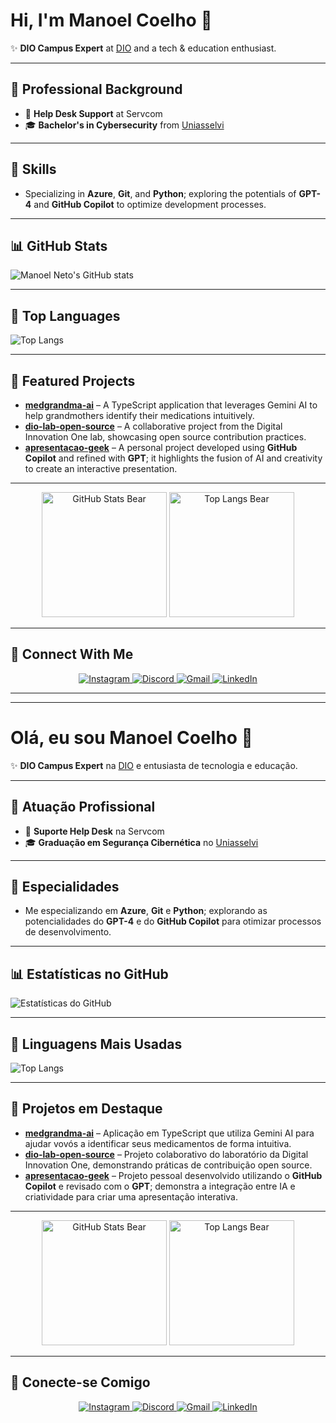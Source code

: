 # Hi, I'm Manoel Coelho 👋

✨ **DIO Campus Expert** at [DIO](https://web.dio.me/track/5738a8a6-f6fc-43f9-919d-503ff392be2f) and a tech & education enthusiast.

---

## 🏢 Professional Background

- 🚀 **Help Desk Support** at Servcom  
- 🎓 **Bachelor's in Cybersecurity** from [Uniasselvi](https://portal.uniasselvi.com.br/graduacao/tecnologo/tecnologia-em-seguranca-cibernetica/ead)

---

## 📱 Skills

- Specializing in **Azure**, **Git**, and **Python**; exploring the potentials of **GPT-4** and **GitHub Copilot** to optimize development processes.

---

## 📊 GitHub Stats

![Manoel Neto's GitHub stats](https://github-readme-stats.vercel.app/api?username=eusoumanoelnetto&show_icons=true&theme=dracula&count_private=true)

---

## 🚀 Top Languages

![Top Langs](https://github-readme-stats.vercel.app/api/top-langs/?username=eusoumanoelnetto&layout=compact&count_private=true)

---

## 📌 Featured Projects

- **[medgrandma-ai](https://github.com/eusoumanoelnetto/medgrandma-ai)** – A TypeScript application that leverages Gemini AI to help grandmothers identify their medications intuitively.
- **[dio-lab-open-source](https://github.com/eusoumanoelnetto/dio-lab-open-source)** – A collaborative project from the Digital Innovation One lab, showcasing open source contribution practices.
- **[apresentacao-geek](https://github.com/eusoumanoelnetto/apresentacao-geek)** – A personal project developed using **GitHub Copilot** and refined with **GPT**; it highlights the fusion of AI and creativity to create an interactive presentation.

---

<div align="center">
  <!-- Alternative theme (bear) -->
  <img height="200em" src="https://github-readme-stats.vercel.app/api?username=eusoumanoelnetto&show_icons=true&theme=bear&count_private=true" alt="GitHub Stats Bear" />
  <img height="200em" src="https://github-readme-stats.vercel.app/api/top-langs/?username=eusoumanoelnetto&theme=bear&count_private=true" alt="Top Langs Bear" />
</div>

---

## 🔗 Connect With Me

<div align="center">
  <a href="https://instagram.com/eusoumanoelnetto" target="_blank">
    <img src="https://img.shields.io/badge/-Instagram-%23E4405F?style=for-the-badge&logo=instagram&logoColor=white" alt="Instagram" />
  </a>
  <a href="https://discord.gg/#" target="_blank">
    <img src="https://img.shields.io/badge/Discord-7289DA?style=for-the-badge&logo=discord&logoColor=white" alt="Discord" />
  </a>
  <a href="mailto:manoelccoelho@gmail.com" target="_blank">
    <img src="https://img.shields.io/badge/-Gmail-%23333?style=for-the-badge&logo=gmail&logoColor=white" alt="Gmail" />
  </a>
  <a href="https://www.linkedin.com/in/eusoumanoelnetto" target="_blank">
    <img src="https://img.shields.io/badge/-LinkedIn-%230077B5?style=for-the-badge&logo=linkedin&logoColor=white" alt="LinkedIn" />
  </a>
</div>

---

<hr />

# Olá, eu sou Manoel Coelho 👋

✨ **DIO Campus Expert** na [DIO](https://web.dio.me/track/5738a8a6-f6fc-43f9-919d-503ff392be2f) e entusiasta de tecnologia e educação.

---

## 🏢 Atuação Profissional

- 🚀 **Suporte Help Desk** na Servcom  
- 🎓 **Graduação em Segurança Cibernética** no [Uniasselvi](https://portal.uniasselvi.com.br/graduacao/tecnologo/tecnologia-em-seguranca-cibernetica/ead)

---

## 📱 Especialidades

- Me especializando em **Azure**, **Git** e **Python**; explorando as potencialidades do **GPT-4** e do **GitHub Copilot** para otimizar processos de desenvolvimento.

---

## 📊 Estatísticas no GitHub

![Estatísticas do GitHub](https://github-readme-stats.vercel.app/api?username=eusoumanoelnetto&show_icons=true&theme=dracula&count_private=true)

---

## 🚀 Linguagens Mais Usadas

![Top Langs](https://github-readme-stats.vercel.app/api/top-langs/?username=eusoumanoelnetto&layout=compact&count_private=true)

---

## 📌 Projetos em Destaque

- **[medgrandma-ai](https://github.com/eusoumanoelnetto/medgrandma-ai)** – Aplicação em TypeScript que utiliza Gemini AI para ajudar vovós a identificar seus medicamentos de forma intuitiva.
- **[dio-lab-open-source](https://github.com/eusoumanoelnetto/dio-lab-open-source)** – Projeto colaborativo do laboratório da Digital Innovation One, demonstrando práticas de contribuição open source.
- **[apresentacao-geek](https://github.com/eusoumanoelnetto/apresentacao-geek)** – Projeto pessoal desenvolvido utilizando o **GitHub Copilot** e revisado com o **GPT**; demonstra a integração entre IA e criatividade para criar uma apresentação interativa.

---

<div align="center">
  <!-- Opção com tema alternativo (bear) -->
  <img height="200em" src="https://github-readme-stats.vercel.app/api?username=eusoumanoelnetto&show_icons=true&theme=bear&count_private=true" alt="GitHub Stats Bear" />
  <img height="200em" src="https://github-readme-stats.vercel.app/api/top-langs/?username=eusoumanoelnetto&theme=bear&count_private=true" alt="Top Langs Bear" />
</div>

---

## 🔗 Conecte-se Comigo

<div align="center">
  <a href="https://instagram.com/eusoumanoelnetto" target="_blank">
    <img src="https://img.shields.io/badge/-Instagram-%23E4405F?style=for-the-badge&logo=instagram&logoColor=white" alt="Instagram" />
  </a>
  <a href="https://discord.gg/#" target="_blank">
    <img src="https://img.shields.io/badge/Discord-7289DA?style=for-the-badge&logo=discord&logoColor=white" alt="Discord" />
  </a>
  <a href="mailto:manoelccoelho@gmail.com" target="_blank">
    <img src="https://img.shields.io/badge/-Gmail-%23333?style=for-the-badge&logo=gmail&logoColor=white" alt="Gmail" />
  </a>
  <a href="https://www.linkedin.com/in/eusoumanoelnetto" target="_blank">
    <img src="https://img.shields.io/badge/-LinkedIn-%230077B5?style=for-the-badge&logo=linkedin&logoColor=white" alt="LinkedIn" />
  </a>
</div>
